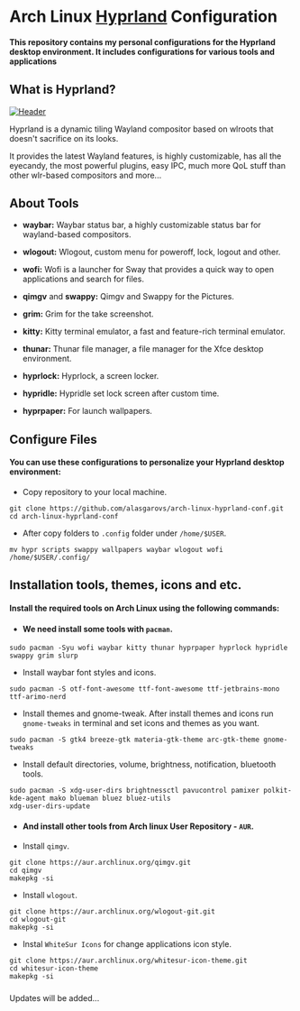 # Arch Linux [Hyprland](https://hyprland.org/) Configuration
#### This repository contains my personal configurations for the Hyprland desktop environment. It includes configurations for various tools and applications

## What is Hyprland?
[![Header](https://raw.githubusercontent.com/vaxerski/Hyprland/main/assets/header.svg)](https://github.com/hyprwm/Hyprland)

Hyprland is a dynamic tiling Wayland compositor based on wlroots that doesn't sacrifice on its looks.

It provides the latest Wayland features, is highly customizable, has all the eyecandy, the most powerful plugins, easy IPC, much more QoL stuff than other wlr-based compositors and more... 

## About Tools

- **waybar:**  Waybar status bar, a highly customizable status bar for wayland-based compositors.

- **wlogout:** Wlogout, custom menu for poweroff, lock, logout and other.

- **wofi:**  Wofi is a launcher for Sway that provides a quick way to open applications and search for files.

- **qimgv** and **swappy:** Qimgv and Swappy for the Pictures.

- **grim:** Grim for the take screenshot.

- **kitty:**  Kitty terminal emulator, a fast and feature-rich terminal emulator.

- **thunar:**  Thunar file manager, a file manager for the Xfce desktop environment.

- **hyprlock:**  Hyprlock, a screen locker.

- **hypridle:** Hypridle set lock screen after custom time.

- **hyprpaper:**  For launch wallpapers.


## Configure Files

#### You can use these configurations to personalize your Hyprland desktop environment:
 
- Copy repository to your local machine.
```console
git clone https://github.com/alasgarovs/arch-linux-hyprland-conf.git
cd arch-linux-hyprland-conf
```

- After copy folders to ```.config``` folder under ```/home/$USER```.
```console
mv hypr scripts swappy wallpapers waybar wlogout wofi /home/$USER/.config/
```


## Installation tools, themes, icons and etc.
   
#### Install the required tools on Arch Linux using the following commands:

- #### We need install some tools with ```pacman```.
```console
sudo pacman -Syu wofi waybar kitty thunar hyprpaper hyprlock hypridle swappy grim slurp
```
- Install waybar font styles and icons.
 ```console
 sudo pacman -S otf-font-awesome ttf-font-awesome ttf-jetbrains-mono ttf-arimo-nerd
 ```
- Install themes and gnome-tweak. After install themes and icons run ```gnome-tweaks``` in terminal and set icons and themes as you want.
 ```console
 sudo pacman -S gtk4 breeze-gtk materia-gtk-theme arc-gtk-theme gnome-tweaks
 ```
- Install default directories, volume, brightness, notification, bluetooth tools.
 ```console
 sudo pacman -S xdg-user-dirs brightnessctl pavucontrol pamixer polkit-kde-agent mako blueman bluez bluez-utils
 xdg-user-dirs-update
 ```

- #### And install other tools from Arch linux User Repository - ```AUR```.
- Install ```qimgv```.
 ```console
 git clone https://aur.archlinux.org/qimgv.git
 cd qimgv
 makepkg -si
 ```
- Install ```wlogout```.
 ```console
 git clone https://aur.archlinux.org/wlogout-git.git
 cd wlogout-git
 makepkg -si
 ```
- Instal ```WhiteSur Icons``` for change applications icon style.
 ```console
 git clone https://aur.archlinux.org/whitesur-icon-theme.git
 cd whitesur-icon-theme
 makepkg -si
 ```

### 

Updates will be added...
